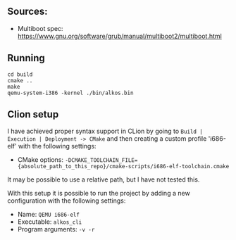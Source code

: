 ## Sources:
- Multiboot spec: https://www.gnu.org/software/grub/manual/multiboot2/multiboot.html

## Running
```shell
cd build
cmake ..
make
qemu-system-i386 -kernel ./bin/alkos.bin
```

## Clion setup
I have achieved proper syntax support in CLion by going to
`Build | Execution | Deployment -> CMake` and then creating a custom profile 'i686-elf' with the following settings:
- CMake options: `-DCMAKE_TOOLCHAIN_FILE={absolute_path_to_this_repo}/cmake-scripts/i686-elf-toolchain.cmake`

It may be possible to use a relative path, but I have not tested this.

With this setup it is possible to run the project by adding a new configuration with the following settings:
- Name: `QEMU i686-elf`
- Executable: `alkos_cli`
- Program arguments: `-v -r`